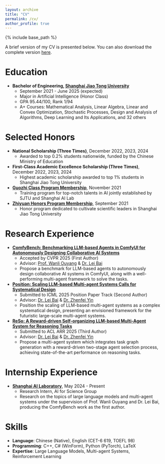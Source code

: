 ```yaml
---
layout: archive
title: "CV"
permalink: /cv/
author_profile: true
---
```


{% include base_path %}

A brief version of my CV is presented below. You can also download the complete version [here](https://xxyqwq.cn/files/resume.pdf).

Education
======
- **Bachelor of Engineering, [Shanghai Jiao Tong University](https://en.sjtu.edu.cn/about/general_information)**
  - September 2021 - June 2025 (expected)
  - Major in Artificial Intelligence (Honor Class)
  - GPA 95.44/100, Rank 1/94
  - A+ Courses: Mathematical Analysis, Linear Algebra, Linear and Convex Optimization, Stochastic Processes, Design and Analysis of Algorithms, Deep Learning and Its Applications, and 32 others

Selected Honors
======
- **National Scholarship (Three Times)**, December 2022, 2023, 2024
  - Awarded to top 0.2% students nationwide, funded by the Chinese Ministry of Education
- **First-Class Academic Excellence Scholarship (Three Times)**, December 2022, 2023, 2024
  - Highest academic scholarship awarded to top 1\% students in Shanghai Jiao Tong University
- **[Guozhi Class Program Membership](http://www.qingyuan.sjtu.edu.cn/c/Introductiongzb)**, November 2021
  - Training program for top-notch talents in AI jointly established by SJTU and Shanghai AI Lab
- **[Zhiyuan Honors Program Membership](https://en.zhiyuan.sjtu.edu.cn/en/about/overview)**, September 2021
  - Honor program dedicated to cultivate scientific leaders in Shanghai Jiao Tong University

Research Experience
======
- **[ComfyBench: Benchmarking LLM-based Agents in ComfyUI for Autonomously Designing Collaborative AI Systems](https://arxiv.org/abs/2409.01392)**
  - Accepted by CVPR 2025 (First Author)
  - Advisor: [Prof. Wanli Ouyang](https://wlouyang.github.io/) & [Dr. Lei Bai](http://leibai.site/)
  - Propose a benchmark for LLM-based agents to autonomously design collaborative AI systems in ComfyUI, along with a well-performing multi-agent framework to solve the tasks.
- **[Position: Scaling LLM-based Multi-agent Systems Calls for Systematical Design](/404/)**
  - Submitted to ICML 2025 Position Paper Track (Second Author)
  - Advisor: [Dr. Lei Bai](http://leibai.site/) & [Dr. Zhenfei Yin](https://yinzhenfei.github.io/)
  - Position the scaling of LLM-based multi-agent systems as a complex systematical design, presenting an envisioned framework for the futuristic large-scale multi-agent systems.
- **[ReSo: A Reward-driven Self-organizing LLM-based Multi-Agent System for Reasoning Tasks](/404/)**
  - Submitted to ACL ARR 2025 (Third Author)
  - Advisor: [Dr. Lei Bai](http://leibai.site/) & [Dr. Zhenfei Yin](https://yinzhenfei.github.io/)
  - Propose a multi-agent system which integrates task graph generation with a reward-driven two-stage agent selection process, achieving state-of-the-art performance on reasoning tasks.

Internship Experience
======
- **[Shanghai AI Laboratory](https://www.shlab.org.cn/aboutus)**, May 2024 - Present
  - Research Intern, AI for Science Group
  - Research on the topics of large language models and multi-agent systems under the supervision of Prof. Wanli Ouyang and Dr. Lei Bai, producing the ComfyBench work as the first author.

Skills
======
- **Language**: Chinese (Native), English (CET-6 619, TOEFL 98)
- **Programming**: C++, C# (WinForm), Python (PyTorch), LaTeX
- **Expertise**: Large Language Models, Multi-agent Systems, Reinforcement Learning
